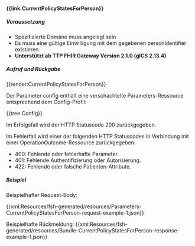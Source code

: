 #### **{{link:CurrentPolicyStatesForPerson}}**

##### **Voraussetzung**
- Spezifizierte Domäne muss angelegt sein
- Es muss eine gültige Einwilligung mit dem gegebenen personIdentifier existieren
- **Unterstützt ab TTP FHIR Gateway Version 2.1.0 (gICS 2.13.4)**

##### **Aufruf und Rückgabe**
{{render:CurrentPolicyStatesForPerson}}

Der Parameter config enthält eine verschachtelte Parameters-Ressource entsprechend dem Config-Profil:

{{tree:Config}}

Im Erfolgsfall wird der HTTP Statuscode 200 zurückgegeben.

Im Fehlerfall wird einer der folgenden HTTP Statuscodes in Verbindung mit einer OperationOutcome-Ressource zurückgegeben:
* 400: Fehlende oder fehlerhafte Parameter.
* 401: Fehlende Authentifizierung oder Autorisierung.
* 422: Fehlende oder falsche Patienten-Attribute.

##### **Beispiel**
Beispielhafter Request-Body:

{{xml:Resources/fsh-generated/resources/Parameters-CurrentPolicyStatesForPerson-request-example-1.json}}

Beispielhafte Rückmeldung:
{{xml:Resources/fsh-generated/resources/Bundle-CurrentPolicyStatesForPerson-response-example-1.json}}
